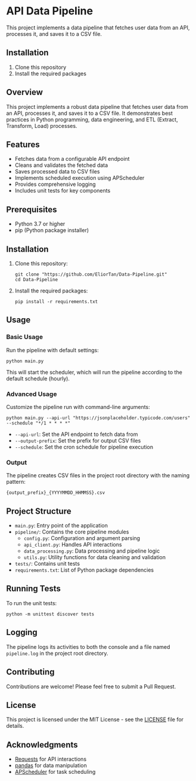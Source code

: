 # API Data Pipeline

This project implements a data pipeline that fetches user data from an API, processes it, and saves it to a CSV file.


## Installation

1. Clone this repository
2. Install the required packages

## Overview

This project implements a robust data pipeline that fetches user data from an API, processes it, and saves it to a CSV file. It demonstrates best practices in Python programming, data engineering, and ETL (Extract, Transform, Load) processes.

## Features

- Fetches data from a configurable API endpoint
- Cleans and validates the fetched data
- Saves processed data to CSV files
- Implements scheduled execution using APScheduler
- Provides comprehensive logging
- Includes unit tests for key components

## Prerequisites

- Python 3.7 or higher
- pip (Python package installer)

## Installation

1. Clone this repository:
   ```
   git clone "https://github.com/EliorTan/Data-Pipeline.git"
   cd Data-Pipeline
   ```


2. Install the required packages:
   ```
   pip install -r requirements.txt
   ```

## Usage

### Basic Usage

Run the pipeline with default settings:

```
python main.py
```

This will start the scheduler, which will run the pipeline according to the default schedule (hourly).

### Advanced Usage

Customize the pipeline run with command-line arguments:

```
python main.py --api-url "https://jsonplaceholder.typicode.com/users" --schedule "*/1 * * * *"
```

- `--api-url`: Set the API endpoint to fetch data from
- `--output-prefix`: Set the prefix for output CSV files
- `--schedule`: Set the cron schedule for pipeline execution

### Output

The pipeline creates CSV files in the project root directory with the naming pattern:
```
{output_prefix}_{YYYYMMDD_HHMMSS}.csv
```

## Project Structure

- `main.py`: Entry point of the application
- `pipeline/`: Contains the core pipeline modules
  - `config.py`: Configuration and argument parsing
  - `api_client.py`: Handles API interactions
  - `data_processing.py`: Data processing and pipeline logic
  - `utils.py`: Utility functions for data cleaning and validation
- `tests/`: Contains unit tests
- `requirements.txt`: List of Python package dependencies

## Running Tests

To run the unit tests:

```
python -m unittest discover tests
```

## Logging

The pipeline logs its activities to both the console and a file named `pipeline.log` in the project root directory.

## Contributing

Contributions are welcome! Please feel free to submit a Pull Request.

## License

This project is licensed under the MIT License - see the [LICENSE](LICENSE) file for details.

## Acknowledgments

- [Requests](https://docs.python-requests.org/) for API interactions
- [pandas](https://pandas.pydata.org/) for data manipulation
- [APScheduler](https://apscheduler.readthedocs.io/) for task scheduling
